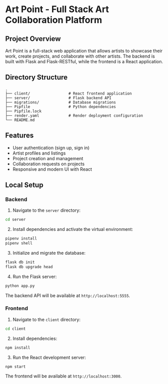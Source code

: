 # Art Point - Full Stack Art Collaboration Platform

## Project Overview

Art Point is a full-stack web application that allows artists to showcase their work, create projects, and collaborate with other artists. The backend is built with Flask and Flask-RESTful, while the frontend is a React application.

## Directory Structure

```
.
├── client/                 # React frontend application
├── server/                 # Flask backend API
├── migrations/             # Database migrations
├── Pipfile                 # Python dependencies
├── Pipfile.lock
├── render.yaml             # Render deployment configuration
└── README.md
```

## Features

- User authentication (sign up, sign in)
- Artist profiles and listings
- Project creation and management
- Collaboration requests on projects
- Responsive and modern UI with React

## Local Setup

### Backend

1. Navigate to the `server` directory:

```bash
cd server
```

2. Install dependencies and activate the virtual environment:

```bash
pipenv install
pipenv shell
```

3. Initialize and migrate the database:

```bash
flask db init
flask db upgrade head
```

4. Run the Flask server:

```bash
python app.py
```

The backend API will be available at `http://localhost:5555`.

### Frontend

1. Navigate to the `client` directory:

```bash
cd client
```

2. Install dependencies:

```bash
npm install
```

3. Run the React development server:

```bash
npm start
```

The frontend will be available at `http://localhost:3000`.
